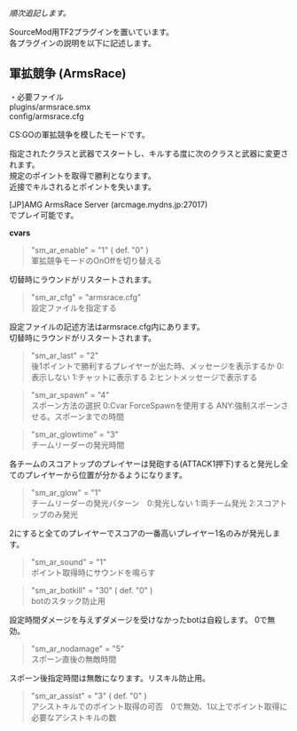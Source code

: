 *順次追記します。*

SourceMod用TF2プラグインを置いています。  
各プラグインの説明を以下に記述します。

## 軍拡競争 (ArmsRace)

・必要ファイル  
plugins/armsrace.smx  
config/armsrace.cfg

CS:GOの軍拡競争を模したモードです。

指定されたクラスと武器でスタートし、キルする度に次のクラスと武器に変更されます。  
規定のポイントを取得で勝利となります。  
近接でキルされるとポイントを失います。  

[JP]AMG ArmsRace Server (arcmage.mydns.jp:27017)  
でプレイ可能です。

**cvars**

>"sm_ar_enable" = "1" ( def. "0" )  
>軍拡競争モードのOnOffを切り替える
 
切替時にラウンドがリスタートされます。
 
>"sm_ar_cfg" = "armsrace.cfg"  
>設定ファイルを指定する
 
設定ファイルの記述方法はarmsrace.cfg内にあります。  
切替時にラウンドがリスタートされます。
 
>"sm_ar_last" = "2"  
>後1ポイントで勝利するプレイヤーが出た時、メッセージを表示するか 0:表示しない 1:チャットに表示する 2:ヒントメッセージで表示する

>"sm_ar_spawn" = "4"  
>スポーン方法の選択 0:Cvar ForceSpawnを使用する ANY:強制スポーンさせる。スポーンまでの時間

>"sm_ar_glowtime" = "3"  
>チームリーダーの発光時間
 
各チームのスコアトップのプレイヤーは発砲する(ATTACK1押下)すると発光し全てのプレイヤーから位置が分かるようになります。

>"sm_ar_glow" = "1"  
>チームリーダーの発光パターン　0:発光しない 1:両チーム発光 2:スコアトップのみ発光
 
2にすると全てのプレイヤーでスコアの一番高いプレイヤー1名のみが発光します。

>"sm_ar_sound" = "1"  
>ポイント取得時にサウンドを鳴らす

>"sm_ar_botkill" = "30" ( def. "0" )  
>botのスタック防止用

設定時間ダメージを与えずダメージを受けなかったbotは自殺します。
0で無効。

>"sm_ar_nodamage" = "5"  
>スポーン直後の無敵時間
 
スポーン後指定時間は無敵になります。リスキル防止用。

>"sm_ar_assist" = "3" ( def. "0" )  
>アシストキルでのポイント取得の可否　0で無効、1以上でポイント取得に必要なアシストキルの数

